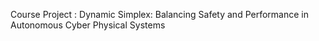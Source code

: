Course Project :
Dynamic Simplex: Balancing Safety and Performance in Autonomous Cyber Physical Systems
